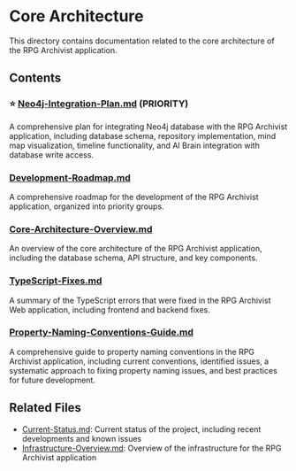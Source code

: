 # Core Architecture

This directory contains documentation related to the core architecture of the RPG Archivist application.

## Contents

### ⭐ [Neo4j-Integration-Plan.md](./Neo4j-Integration-Plan.md) (PRIORITY)
A comprehensive plan for integrating Neo4j database with the RPG Archivist application, including database schema, repository implementation, mind map visualization, timeline functionality, and AI Brain integration with database write access.

### [Development-Roadmap.md](./Development-Roadmap.md)
A comprehensive roadmap for the development of the RPG Archivist application, organized into priority groups.

### [Core-Architecture-Overview.md](./Core-Architecture-Overview.md)
An overview of the core architecture of the RPG Archivist application, including the database schema, API structure, and key components.

### [TypeScript-Fixes.md](./TypeScript-Fixes.md)
A summary of the TypeScript errors that were fixed in the RPG Archivist Web application, including frontend and backend fixes.

### [Property-Naming-Conventions-Guide.md](./Property-Naming-Conventions-Guide.md)
A comprehensive guide to property naming conventions in the RPG Archivist application, including current conventions, identified issues, a systematic approach to fixing property naming issues, and best practices for future development.

## Related Files
- [Current-Status.md](../Current-Status.md): Current status of the project, including recent developments and known issues
- [Infrastructure-Overview.md](../04-Infrastructure/Infrastructure-Overview.md): Overview of the infrastructure for the RPG Archivist application
